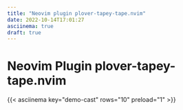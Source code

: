 ```yaml
---
title: "Neovim plugin plover-tapey-tape.nvim"
date: 2022-10-14T17:01:27
asciinema: true
draft: true
---
```


# Neovim Plugin plover-tapey-tape.nvim

{{< asciinema key="demo-cast" rows="10" preload="1" >}}
